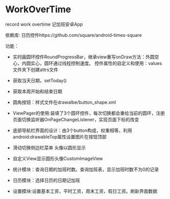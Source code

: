 # WorkOverTime
record work overtime 记加班安卓App

依赖库:
日历控件https://github.com/square/android-times-square

功能：

- 实时画圆环控件RoundProgressBar，继承view重写onDraw方法：外圆空心，内圆实心，圆环通过线程控制速度。
控件属性的自定义和使用：values文件夹下创建attrs文件

- 获取当天日期，setToday()

- 获取本周开始和结束日期

- 圆角按钮：样式文件在drawalbe/button_shape.xml

- ViewPager的使用:装填了3个圆环控件，每次切换都会重绘当前的圆环，注册页面切换监听器OnPageChangeListener，实现页面下标的改变

- 底部导航栏界面的设计：由3个button构成，权重相等，利用android:drawableTop属性设置图片在按钮顶部

- 滑动切换侧边栏菜单
头像以圆形显示

- 自定义View显示圆形头像CustomImageView

- 统计模块：查询日期的加班时数。查询加班表，显示加班时数不为0的记录

- 日历模块：选择日历的日期记加班

- 设置模块:设置基本工资，平时工资，周末工资，假日工资。刷新界面数据

